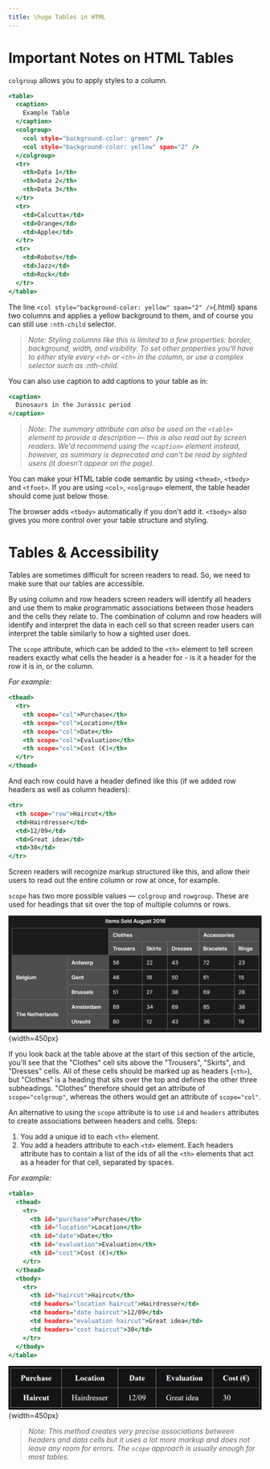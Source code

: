 ```yaml
---
title: \huge Tables in HTML
---
```


# Important Notes on HTML Tables

`colgroup` allows you to apply styles to a column.

```{.html .numberLines}
<table>
  <caption>
    Example Table
  </caption>
  <colgroup>
    <col style="background-color: green" />
    <col style="background-color: yellow" span="2" />
  </colgroup>
  <tr>
    <th>Data 1</th>
    <th>Data 2</th>
    <th>Data 3</th>
  </tr>
  <tr>
    <td>Calcutta</td>
    <td>Orange</td>
    <td>Apple</td>
  </tr>
  <tr>
    <td>Robots</td>
    <td>Jazz</td>
    <td>Rock</td>
  </tr>
</table>
```

The line `<col style="background-color: yellow" span="2" />`{.html} spans two columns and applies a yellow background to them, and of course you can still use `:nth-child` selector.

> *Note: Styling columns like this is limited to a few properties: border, background, width, and visibility. To set other properties you'll have to either style every `<td>` or `<th>` in the column, or use a complex selector such as :nth-child.*

You can also use caption to add captions to your table as in:

```{.html .numberLines}
<caption>
  Dinosaurs in the Jurassic period
</caption>
```

> *Note: The summary attribute can also be used on the `<table>` element to provide a description — this is also read out by screen readers. We'd recommend using the `<caption>` element instead, however, as summary is deprecated and can't be read by sighted users (it doesn't appear on the page).*

You can make your HTML table code semantic by using `<thead>`, `<tbody>` and `<tfoot>`. If you are using `<col>`, `<colgroup>` element, the table header should come just below those.

The browser adds `<tbody>` automatically if you don't add it. `<tbody>` also gives you more control over your table structure and styling.

# Tables & Accessibility

Tables are sometimes difficult for screen readers to read. So, we need to make sure that our tables are accessible.

By using column and row headers screen readers will identify all headers and use them to make programmatic associations between those headers and the cells they relate to. The combination of column and row headers will identify and interpret the data in each cell so that screen reader users can interpret the table similarly to how a sighted user does.

The `scope` attribute, which can be added to the `<th>` element to tell screen readers exactly what cells the header is a header for - is it a header for the row it is in, or the column.

*For example:*

```{.html .numberLines}
<thead>
  <tr>
    <th scope="col">Purchase</th>
    <th scope="col">Location</th>
    <th scope="col">Date</th>
    <th scope="col">Evaluation</th>
    <th scope="col">Cost (€)</th>
  </tr>
</thead>
```

And each row could have a header defined like this (if we added row headers as well as column headers):

```{.html .numberLines}
<tr>
  <th scope="row">Haircut</th>
  <td>Hairdresser</td>
  <td>12/09</td>
  <td>Great idea</td>
  <td>30</td>
</tr>
```

Screen readers will recognize markup structured like this, and allow their users to read out the entire column or row at once, for example.

`scope` has two more possible values — `colgroup` and `rowgroup`. These are used for headings that sit over the top of multiple columns or rows.

![Items Sold in August Table](image/tables/items-sold-table.png){width=450px}

If you look back at the table above at the start of this section of the article, you'll see that the "Clothes" cell sits above the "Trousers", "Skirts", and "Dresses" cells. All of these cells should be marked up as headers (`<th>`), but "Clothes" is a heading that sits over the top and defines the other three subheadings. "Clothes" therefore should get an attribute of `scope="colgroup"`, whereas the others would get an attribute of `scope="col"`.

An alternative to using the `scope` attribute is to use `id` and `headers` attributes to create associations between headers and cells. Steps:

1. You add a unique id to each `<th>` element.
2. You add a headers attribute to each `<td>` element. Each headers attribute has to contain a list of the ids of all the `<th>` elements that act as a header for that cell, separated by spaces.

*For example:*

```{.html .numberLines}
<table>
  <thead>
    <tr>
      <th id="purchase">Purchase</th>
      <th id="location">Location</th>
      <th id="date">Date</th>
      <th id="evaluation">Evaluation</th>
      <th id="cost">Cost (€)</th>
    </tr>
  </thead>
  <tbody>
    <tr>
      <th id="haircut">Haircut</th>
      <td headers="location haircut">Hairdresser</td>
      <td headers="date haircut">12/09</td>
      <td headers="evaluation haircut">Great idea</td>
      <td headers="cost haircut">30</td>
    </tr>
  </tbody>
</table>
```

![How the table will look](image/tables/id-header-table.png){width=450px}

> *Note: This method creates very precise associations between headers and data cells but it uses a lot more markup and does not leave any room for errors. The `scope` approach is usually enough for most tables.*
